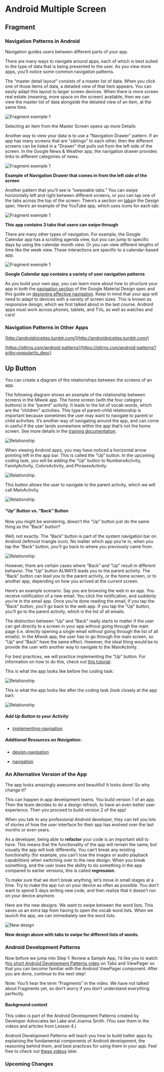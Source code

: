 # Android Multiple Screen 

## Fragment

### Navigation Patterns in Android


Navigation guides users between different parts of your app.

There are many ways to navigate around apps, each of which is best suited to the type of data that is being presented to the user. As you view more apps, you’ll notice some common navigation patterns.

The “master detail layout” consists of a master list of data. When you click one of those items of data, a detailed view of that item appears. You can easily adapt this layout to larger screen devices. When there is more screen real estate (meaning, more space on the screen) available, then we can view the master list of data alongside the detailed view of an item, at the same time.

![](fragment1.png "Fragment exemple 1")

Selecting an item from the Master Screen opens up more Details

Another way to view your data is to use a “Navigation Drawer” pattern. If an app has many screens that are "siblings" to each other, then the different screens can be listed in a "Drawer" that pulls out from the left side of the screen. In the Google News & Weather app, the navigation drawer provides links to different categories of news.

![](fragment2.png "Fragment exemple 1")

**Example of Navigation Drawer that comes in from the left side of the screen**

Another pattern that you’ll see is “swipeable tabs.” You can swipe horizontally left and right between different screens, or you can tap one of the tabs across the top of the screen. There’s a section on [tabs](https://material.io/guidelines/components/tabs.html)in the Design spec. Here’s an example of the YouTube app, which uses icons for each tab:

![](fragment3.png "Fragment exemple 1")

**This app contains 3 tabs that users can swipe through**

There are many other types of navigation. For example, the Google Calendar app has a scrolling agenda view, but you can jump to specific days by using the calendar month view. Or you can view different lengths of time like the week view. These interactions are specific to a calendar-based app.

![](fragment4.png "Fragment exemple 1")

**Google Calendar app contains a variety of user navigation patterns**

As you build your own app, you can learn more about how to structure your app in both the [navigation section](https://material.io/guidelines/patterns/navigation.html) of the Google Material Design spec and this guide on [designing effective navigation](https://developer.android.com/training/design-navigation/index.html). Keep in mind that your app will need to adapt to devices with a variety of screen sizes. This is known as responsive design, which we first talked about in the last course. Android apps must work across phones, tablets, and TVs, as well as watches and cars!

### Navigation Patterns in Other Apps

[http://androidniceties.tumblr.com/](http://androidniceties.tumblr.com/)

[https://pttrns.com/android-patterns](https://pttrns.com/android-patterns?srtby=popularity_desc)

## Up Button

You can create a diagram of the relationships between the screens of an app.

The following diagram shows an example of the relationship between screens in the Miwok app. The home screen (with the four category buttons) is the “parent” activity. It leads to the list of vocab words, which are the “children” activities. This type of parent-child relationship is important because sometimes the user may want to navigate to parent or child activities. It’s another way of navigating around the app, and can come in useful if the user lands somewhere within the app that’s not the home screen. See more details in the [training documentation](https://developer.android.com/training/design-navigation/screen-planning.html?utm_source=udacity&utm_medium=course&utm_campaign=android_basics#diagram-relationships).

![](fragment5.png "Relationship")

When viewing Android apps, you may have noticed a horizontal arrow pointing left in the app bar. This is called the “Up” button. In the upcoming coding task, you will be adding the “Up” button to NumbersActivity, FamilyActivity, ColorsActivity, and PhrasesActivity. 

![](fragment6.png "Relationship")

This button allows the user to navigate to the parent activity, which we will call MainActivity.

![](fragment7.png "Relationship")

#### “Up” Button vs. “Back” Button

Now you might be wondering, doesn’t the “Up” button just do the same thing as the “Back” button?

Well, not exactly. The “Back” button is part of the system navigation bar on Android (leftmost triangle icon). No matter which app you’re in, when you tap the “Back” button, you’ll go back to where you previously came from.

![](fragment8.png "Relationship")

However, there are certain cases where “Back” and “Up” result in different behavior. The “Up” button ALWAYS leads you to the parent activity. The “Back” button can lead you to the parent activity, or the home screen, or to another app, depending on how you arrived at the current screen.

Here’s an example scenario. Say you are browsing the web in an app. You receive notification of a new email. You click the notification, and suddenly you’re in the email app. Once you’re done reading the email, if you tap the “Back” button, you’ll go back to the web app. If you tap the “Up” button, you’ll go to the parent activity, which is the list of all emails.

The distinction between “Up” and “Back” really starts to matter if the user can get directly to a screen in your app without going through the main page (i.e. directly opening a single email without going through the list of all emails). In the Miwok app, the user has to go through the main screen, so “Up” and “Back” have the same effect. However, the ideal thing would be to provide the user with another way to navigate to the MainActivity.

For best practices, we will practice implementing the “Up” button. For information on how to do this, check out [this tutorial](https://developer.android.com/training/implementing-navigation/ancestral.html?utm_source=udacity&utm_medium=course&utm_campaign=android_basics).

This is what the app looks like before the coding task: 

![](fragment9.png "Relationship")

This is what the app looks like after the coding task (look closely at the app bar):

![](fragment10.png "Relationship")

##### Add Up Button to your Activity

- [implementing-navigation](http://developer.android.com/training/implementing-navigation/ancestral.html)

##### Additional Resources on Navigation:

- [design-navigation](http://developer.android.com/design/patterns/navigation.html)

- [navigation](http://developer.android.com/training/design-navigation/ancestral-temporal.html)

### An Alternative Version of the App

The app looks amazingly awesome and beautiful! It looks done! So why change it?

This can happen in app development teams. You build version 1 of an app. Then the team decides to do a design refresh, to have an even better user experience. Then you proceed to build version 2 of the app!

When you talk to any professional Android developer, they can tell you lots of stories of how the user interface for their app has evolved over the last months or even years.

As a developer, being able to **refactor** your code is an important skill to have. This means that the functionality of the app will remain the same, but visually the app will look differently. You can’t break any existing functionality (for example, you can’t lose the images or audio playback capabilities) when switching over to the new design. When you break something, and the user loses the ability to do something in the app compared to earlier versions, this is called **regression**.

To make sure that we don’t break anything, let’s move in small stages at a time. Try to make the app run on your device as often as possible. You don’t want to spend 5 days writing new code, and then realize that it doesn’t run on your device anymore.

Here are the new designs. We want to swipe between the word lists. This saves us an extra tap from having to open the vocab word lists. When we launch the app, we can immediately see the word lists. 

![](fragment11.png "New design")

**New design above with tabs to swipe for different lists of words.**

### Android Development Patterns

Now before we jump into Step 1: Review a Sample App, I’d like you to watch t[his short Android Development Patterns video](https://www.youtube.com/watch?v=zQekzaAgIlQ) on Tabs and ViewPager so that you can become familiar with the Android ViewPager component. After you are done, continue to the next step!

Note: You’ll hear the term “Fragments” in the video. We have not talked about Fragments yet, so don’t worry if you don’t understand everything perfectly.

#### Background context

This video is part of the Android Development Patterns created by Developer Advocates Ian Lake and Joanna Smith. (You saw them in the videos and articles from Lesson 4.)

Android Development Patterns will teach you how to build better apps by explaining the fundamental components of Android development, the reasoning behind them, and best practices for using them in your app. Feel free to check out [these videos](https://www.youtube.com/playlist?list=PLWz5rJ2EKKc-lJo_RGGXL2Psr8vVCTWjM) later.

### Upcoming Changes



